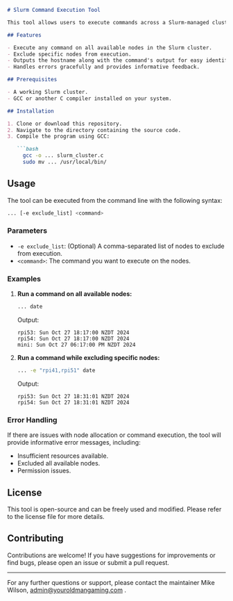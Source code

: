 ```markdown
# Slurm Command Execution Tool

This tool allows users to execute commands across a Slurm-managed cluster while providing options to exclude specific nodes. It captures and displays the output from each node, making it easy to manage and monitor distributed tasks.

## Features

- Execute any command on all available nodes in the Slurm cluster.
- Exclude specific nodes from execution.
- Outputs the hostname along with the command's output for easy identification.
- Handles errors gracefully and provides informative feedback.

## Prerequisites

- A working Slurm cluster.
- GCC or another C compiler installed on your system.

## Installation

1. Clone or download this repository.
2. Navigate to the directory containing the source code.
3. Compile the program using GCC:

   ```bash
     gcc -o ... slurm_cluster.c
     sudo mv ... /usr/local/bin/

   ```

## Usage

The tool can be executed from the command line with the following syntax:

```bash
... [-e exclude_list] <command>
```

### Parameters

- `-e exclude_list`: (Optional) A comma-separated list of nodes to exclude from execution.
- `<command>`: The command you want to execute on the nodes.

### Examples

1. **Run a command on all available nodes:**

   ```bash
   ... date
   ```

   Output:
   ```
   rpi53: Sun Oct 27 18:17:00 NZDT 2024
   rpi54: Sun Oct 27 18:17:00 NZDT 2024
   mini: Sun Oct 27 06:17:00 PM NZDT 2024
   ```

2. **Run a command while excluding specific nodes:**

   ```bash
   ... -e "rpi41,rpi51" date
   ```

   Output:
   ```
   rpi53: Sun Oct 27 18:31:01 NZDT 2024
   rpi54: Sun Oct 27 18:31:01 NZDT 2024
   ```

### Error Handling

If there are issues with node allocation or command execution, the tool will provide informative error messages, including:

- Insufficient resources available.
- Excluded all available nodes.
- Permission issues.

## License

This tool is open-source and can be freely used and modified. Please refer to the license file for more details.

## Contributing

Contributions are welcome! If you have suggestions for improvements or find bugs, please open an issue or submit a pull request.

---

For any further questions or support, please contact the maintainer Mike Wilson, admin@youroldmangaming.com .
```
